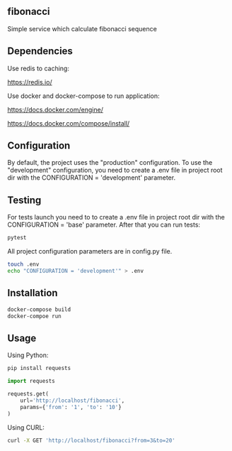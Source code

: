 ## fibonacci
Simple service which calculate fibonacci sequence

## Dependencies
Use redis to caching:

https://redis.io/

Use docker and docker-compose to run application:

https://docs.docker.com/engine/

https://docs.docker.com/compose/install/

## Configuration

By default, the project uses the "production" configuration.
To use the "development" configuration, you need to create a .env file in project root dir with the CONFIGURATION = 'development' parameter.

## Testing

For tests launch you need to to create a .env file in project root dir with the CONFIGURATION = 'base' parameter.
After that you can run tests:
```bash
pytest
```

All project configuration parameters are in config.py file.
```bash
touch .env
echo "CONFIGURATION = 'development'" > .env
```

## Installation

```bash
docker-compose build
docker-compoe run
```

## Usage

Using Python:

```bash
pip install requests
```
```python
import requests

requests.get(
    url='http://localhost/fibonacci',
    params={'from': '1', 'to': '10'}
)
```

Using CURL:
```bash
curl -X GET 'http://localhost/fibonacci?from=3&to=20'
```